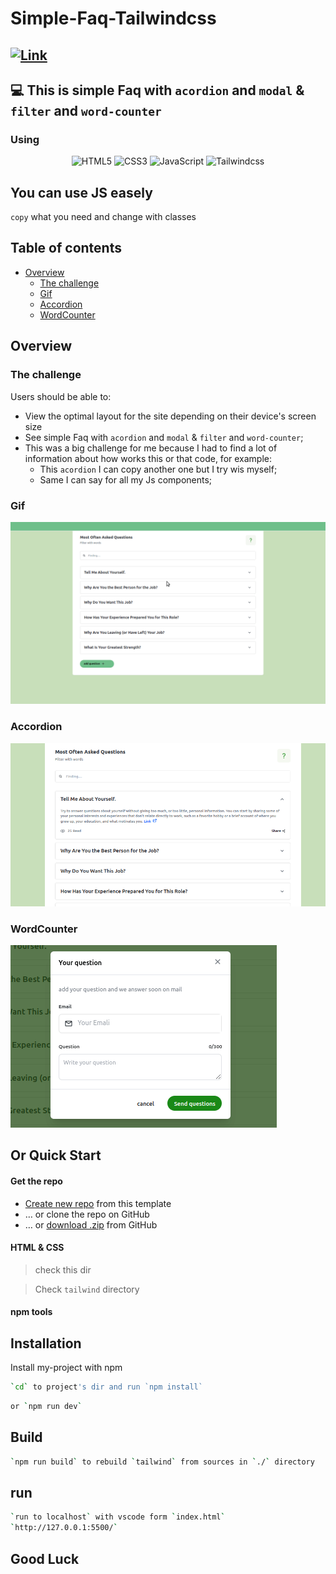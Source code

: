 # Simple-Faq-Tailwindcss

## [![Link](https://img.shields.io/badge/<SITE>-<LINK>-<blue>)](https://vaaakoo.github.io/Simple-Faq-Tailwindcss/faq.html)

## 💻 This is simple Faq with `acordion` and `modal` & `filter` and `word-counter`

### Using

<div align="center">
  <img alt="HTML5" src="https://cdn.jsdelivr.net/gh/devicons/devicon/icons/html5/html5-original.svg" width="45"> 
  <img alt="CSS3" src="https://cdn.jsdelivr.net/gh/devicons/devicon/icons/css3/css3-original.svg" width="45">
  <img alt="JavaScript" src="https://cdn.jsdelivr.net/gh/devicons/devicon/icons/javascript/javascript-original.svg" width="45">
  <img alt="Tailwindcss" src="https://cdn.jsdelivr.net/gh/devicons/devicon/icons/tailwindcss/tailwindcss-plain.svg" width="45">
</div>

## You can use JS easely

`copy` what you need and change with classes

## Table of contents

- [Overview](#overview)
  - [The challenge](#the-challenge)
  - [Gif](#gif)
  - [Accordion](#accordion)
  - [WordCounter](#wordcounter)

## Overview

### The challenge

Users should be able to:

- View the optimal layout for the site depending on their device's screen size
- See simple Faq with `acordion` and `modal` & `filter` and `word-counter`;
- This was a big challenge for me because I had to find a lot of information about how works this or that code, for example:
  - This `acordion` I can copy another one but I try wis myself;
  - Same I can say for all my Js components;

### Gif

![gif](./src/images/faq.gif)

### Accordion

![Desktop](./src/images/acordion.png)

### WordCounter

![Mobile](./src/images/counter.gif)

## Or Quick Start

#### Get the repo

- [Create new repo](https://github.com/vaaakoo/Simple-Faq-Tailwindcss) from this template
- &hellip; or clone the repo on GitHub
- &hellip; or [download .zip](https://github.com/vaaakoo/Simple-Faq-Tailwindcss/archive/refs/heads/master.zip) from GitHub

#### HTML & CSS

> check this dir

> Check `tailwind` directory

#### npm tools

## Installation

Install my-project with npm

```bash
`cd` to project's dir and run `npm install`
```

```bash
or `npm run dev`
```

## Build

```bash
`npm run build` to rebuild `tailwind` from sources in `./` directory
```

## run

```bash
`run to localhost` with vscode form `index.html`
`http://127.0.0.1:5500/`
```

## Good Luck
